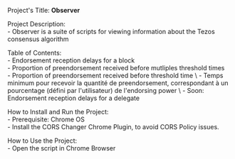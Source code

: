 Project's Title: 
     **Observer** 

Project Description: \
    - Observer is a suite of scripts for viewing information about the Tezos consensus algorithm  

Table of Contents: \
    - Endorsement reception delays for a block \
    - Proportion of preendorsement received before mutliples threshold times \
    - Proportion of preendorsement received before threshold time \ 
    - Temps minimum pour recevoir la quantité de preendorsement, correspondant à un pourcentage (défini par l'utilisateur) de l'endorsing power  \ 
    - Soon: Endorsement reception delays for a delegate

How to Install and Run the Project: \
    - Prerequisite: Chrome OS \
    - Install the CORS Changer Chrome Plugin, to avoid CORS Policy issues. 
    

How to Use the Project: \
    - Open the script in Chrome Browser 
